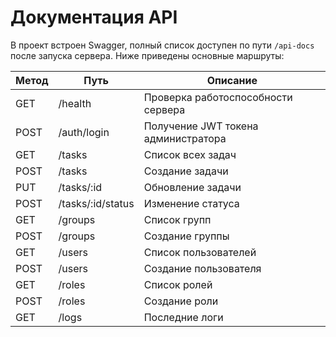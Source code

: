 <!-- Назначение файла: краткое описание основных маршрутов API. -->
# Документация API

В проект встроен Swagger, полный список доступен по пути `/api-docs` после запуска сервера.
Ниже приведены основные маршруты:

| Метод | Путь | Описание |
|-------|------|---------|
| GET | /health | Проверка работоспособности сервера |
| POST | /auth/login | Получение JWT токена администратора |
| GET | /tasks | Список всех задач |
| POST | /tasks | Создание задачи |
| PUT | /tasks/:id | Обновление задачи |
| POST | /tasks/:id/status | Изменение статуса |
| GET | /groups | Список групп |
| POST | /groups | Создание группы |
| GET | /users | Список пользователей |
| POST | /users | Создание пользователя |
| GET | /roles | Список ролей |
| POST | /roles | Создание роли |
| GET | /logs | Последние логи |

